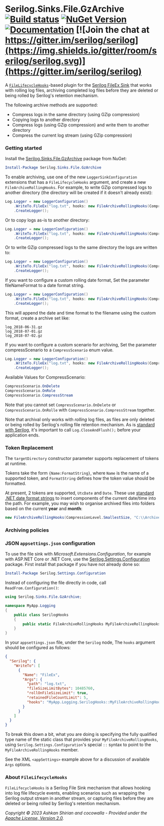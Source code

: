 # Serilog.Sinks.File.GzArchive [![Build status](https://ci.appveyor.com/api/projects/status/hh9gymy0n6tne46j?svg=true)](https://ci.appveyor.com/project/serilog/serilog-sinks-file) [![NuGet Version](http://img.shields.io/nuget/v/Serilog.Sinks.File.GzArchive.svg?style=flat)](https://www.nuget.org/packages/Serilog.Sinks.File.GzArchive/) [![Documentation](https://img.shields.io/badge/docs-wiki-yellow.svg)](https://github.com/serilog/serilog/wiki) [![Join the chat at https://gitter.im/serilog/serilog](https://img.shields.io/gitter/room/serilog/serilog.svg)](https://gitter.im/serilog/serilog)

A [`FileLifecycleHooks`](https://github.com/ashkan89/serilog-sinks-fileex/blob/master/src/Serilog.Sinks.FileEx/Sinks/FileEx/FileLifecycleHooks.cs)-based plugin for the [Serilog FileEx Sink](https://github.com/ashkan89/serilog-sinks-fileex) that works with rolling log files, archiving completed log files before they are deleted or being rolled by Serilog's retention mechanism.

The following archive methods are supported:

- Compress logs in the same directory (using GZip compression)
- Copying logs to another directory
- Compress logs (using GZip compression) and write them to another directory
- Compress the current log stream (using GZip compression)

### Getting started

Install the [Serilog.Sinks.File.GzArchive](https://www.nuget.org/packages/Serilog.Sinks.File.GzArchive/) package from NuGet:

```powershell
Install-Package Serilog.Sinks.File.GzArchive
```

To enable archiving, use one of the new `LoggerSinkConfiguration` extensions that has a `FileLifecycleHooks` argument, and create a new `FileArchiveRollingHooks`. For example, to write GZip compressed logs to another directory (the directory will be created if it doesn't already exist):

```csharp
Log.Logger = new LoggerConfiguration()
    .WriteTo.FileEx("log.txt", hooks: new FileArchiveRollingHooks(CompressionLevel.SmallestSize, targetDirectory: "C:\\My\\Archive\\Path"))
    .CreateLogger();
```

Or to copy logs as-is to another directory:

```csharp
Log.Logger = new LoggerConfiguration()
    .WriteTo.FileEx("log.txt", hooks: new FileArchiveRollingHooks(CompressionLevel.NoCompression, targetDirectory: "C:\\My\\Archive\\Path"))
    .CreateLogger();
```

Or to write GZip compressed logs to the same directory the logs are written to:

```csharp
Log.Logger = new LoggerConfiguration()
    .WriteTo.FileEx("log.txt", hooks: new FileArchiveRollingHooks(CompressionLevel.SmallestSize))
    .CreateLogger();
```

If you want to configure a custom rolling date format, Set the parameter fileNameFormat to a date format string.

```csharp
Log.Logger = new LoggerConfiguration()
    .WriteTo.FileEx("log.txt", hooks: new FileArchiveRollingHooks(CompressionLevel.SmallestSize), targetDirectory: "C:\\My\\Archive\\Path", fileNameFormat: "_yyyy-MM-dd")
    .CreateLogger();
```

This will append the date and time format to the filename using the custom format, create a archive set like:

```
log_2018-06-31.gz
log_2018-07-01.gz
log_2018-07-02.gz
```

If you want to configure a custom scenario for archiving, Set the parameter compressScenario to a `CompressScenario` enum value.

```csharp
Log.Logger = new LoggerConfiguration()
    .WriteTo.FileEx("log.txt", hooks: new FileArchiveRollingHooks(CompressionLevel.SmallestSize), targetDirectory: "C:\\My\\Archive\\Path", compressScenario: CompressScenario.OnDelete)
    .CreateLogger();
```
Available Values for CompressScenario:

```csharp
CompressScenario.OnDelete
CompressScenario.OnRole
CompressScenario.CompressStream
```

Note that you cannot set `CompressScenario.OnDelete` or `CompressScenario.OnRolle` with `CompressScenario.CompressStream` together.

Note that archival only works with *rolling* log files, as files are only deleted or being rolled by Serilog's rolling file retention mechanism.
As is [standard with Serilog](https://github.com/serilog/serilog/wiki/Lifecycle-of-Loggers#in-all-apps), it's important to call `Log.CloseAndFlush();` before your application ends.

### Token Replacement
The `targetDirectory` constructor parameter supports replacement of tokens at runtime.

Tokens take the form `{Name:FormatString}`, where `Name` is the name of a supported token, and `FormatString` defines how the token value should be formatted.

At present, 2 tokens are supported, `UtcDate` and `Date`. These use [standard .NET date format strings](https://docs.microsoft.com/en-us/dotnet/standard/base-types/custom-date-and-time-format-strings) to insert components of the current date/time into the path. For example, you may wish to organise archived files into folders based on the current **year** and **month**:

```csharp
new FileArchiveRollingHooks(CompressionLevel.SmallestSize, "C:\\Archive\\{UtcDate:yyyy}\\{UtcDate:MM}")
```

### Archiving policies

### JSON `appsettings.json` configuration

To use the file sink with _Microsoft.Extensions.Configuration_, for example with ASP.NET Core or .NET Core, use the [Serilog.Settings.Configuration](https://github.com/serilog/serilog-settings-configuration) package. First install that package if you have not already done so:

```powershell
Install-Package Serilog.Settings.Configuration
```

Instead of configuring the file directly in code, call `ReadFrom.Configuration()`:

```csharp
using Serilog.Sinks.File.GzArchive;

namespace MyApp.Logging
{
    public class SerilogHooks
    {
        public static FileArchiveRollingHooks MyFileArchiveRollingHooks => new FileArchiveRollingHooks(CompressionLevel.SmallestSize, "C:\\My\\Archive\\Path");
    }
}
```

In your `appsettings.json` file, under the `Serilog` node, The `hooks` argument should be configured as follows:

```json
{
  "Serilog": {
    "WriteTo": [
      {
        "Name": "FileEx",
        "Args": {
          "path": "log.txt",
          "fileSizeLimitBytes": 10485760,
          "rollOnFileSizeLimit": true,
          "retainedFileCountLimit": 5,
          "hooks": "MyApp.Logging.SerilogHooks::MyFileArchiveRollingHooks, MyApp"
        }
      }
    ]
  }
}
```

To break this down a bit, what you are doing is specifying the fully qualified type name of the static class that provides your `MyFileArchiveRollingHooks`, using `Serilog.Settings.Configuration`'s special `::` syntax to point to the `MyFileArchiveRollingHooks` member.

See the XML `<appSettings>` example above for a discussion of available `Args` options.

### About `FileLifecycleHooks`
`FileLifecycleHooks` is a Serilog File Sink mechanism that allows hooking into log file lifecycle events, enabling scenarios such as wrapping the Serilog output stream in another stream, or capturing files before they are deleted or being rolled by Serilog's retention mechanism.

_Copyright &copy; 2023 Ashkan Shirian and cocowalla - Provided under the [Apache License, Version 2.0](http://apache.org/licenses/LICENSE-2.0.html)._